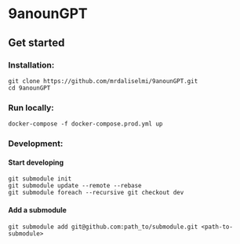 # 9anounGPT

## Get started

### Installation:

```shell
git clone https://github.com/mrdaliselmi/9anounGPT.git
cd 9anounGPT
```

### Run locally:

```shell
docker-compose -f docker-compose.prod.yml up
```

### Development:

#### Start developing

```shell
git submodule init
git submodule update --remote --rebase
git submodule foreach --recursive git checkout dev
```
#### Add a submodule

```shell
git submodule add git@github.com:path_to/submodule.git <path-to-submodule>
```
